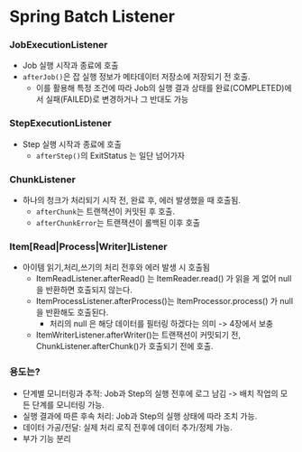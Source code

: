 # Spring Batch Listener

### JobExecutionListener
- Job 실행 시작과 종료에 호출
- `afterJob()`은 잡 실행 정보가 메타데이터 저장소에 저장되기 전 호출.
  - 이를 활용해 특정 조건에 따라 Job의 실행 결과 상태를 완료(COMPLETED)에서 실패(FAILED)로 변경하거나 그 반대도 가능

### StepExecutionListener
- Step 실행 시작과 종료에 호출
  - `afterStep()`의 ExitStatus 는 일단 넘어가자

### ChunkListener
- 하나의 청크가 처리되기 시작 전, 완료 후, 에러 발생했을 때 호출됨.
  - `afterChunk`는 트랜잭션이 커밋된 후 호출.
  - `afterChunkError`는 트랜잭션이 롤백된 이후 호출

### Item[Read|Process|Writer]Listener
- 아이템 읽기,처리,쓰기의 처리 전후와 에러 발생 시 호출됨
  - ItemReadListener.afterRead() 는 ItemReader.read() 가 읽을 게 없어 null 을 반환하면 호출되지 않는다.
  - ItemProcessListener.afterProcess()는 ItemProcessor.process() 가 null 을 반환해도 호출된다.
    - 처리의 null 은 해당 데이터를 필터링 하겠다는 의미 -> 4장에서 보충
  - ItemWriterListener.afterWriter()는 트랜잭션이 커밋되기 전, ChunkListener.afterChunk()가 호출되기 전에 호출.

### 용도는?
- 단계별 모니터링과 추적: Job과 Step의 실행 전후에 로그 남김 -> 배치 작업의 모든 단계를 모니터링 가능.
- 실행 결과에 따른 후속 처리: Job과 Step의 실행 상태에 따라 조치 가능.
- 데이터 가공/전달: 실제 처리 로직 전후에 데이터 추가/정제 가능.
- 부가 기능 분리
